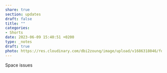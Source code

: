 ```yaml
---
share: true
section: updates
draft: false
title: ""
categories:
- Shorts
date: 2023-06-09 15:40:51 +0200
type: _notes
draft: true
photo: https://res.cloudinary.com/dbi2zounq/image/upload/v1686318046/fdkmztifttfy61cijvis.jpg
---
```


Space issues
